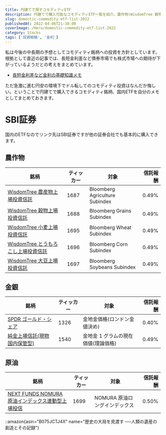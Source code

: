 ```yaml
---
title: 円建てで探すコモディティETF
description: 円建てで購入可能なコモディティETF一覧を紹介。農作物(WisdomTree 穀物・小麦・大豆・とうもろこし)、金銀(SPDRゴールド・純金上場信託)、原油(NOMURA原油インデックス)の信託報酬と特徴を詳細解説。
slug: domestic-commodity-etf-list-2022
publishedAt: 2022-04-06T21:38:00
coverImage: /Hero/domestic-commodity-etf-list-2022
category: Stocks
tags: ['投資戦略', '金利']
---
```


私は今後の中長期の予想としてコモディティ銘柄への投資を方針としています。根拠として直近の記事では、長短金利差など債券市場でも株式市場への期待が下がっているようだとの考えをまとめています。

- [長短金利差など金利の基礎知識メモ](https://estrilda.damonge.com/post/bond-interest-rate-2022)

ただ急激に進む円安の環境下でドル転してのコモディティ投資はなんだか悔しい。ということで円建てで購入できるコモディティ銘柄、国内ETFを自分のメモとしてまとめておきます。

# SBI証券

国内のETFなのでリンク先はSBI証券ですが他の証券会社でも基本的に購入できます。

## 農作物

| 銘柄                                        | ティッカー | 対象                           | 信託報酬 |
| ------------------------------------------- | ---------- | ------------------------------ | -------: |
| [WisdomTree 農産物上場投資信託][1687]       | 1687       | Bloomberg Agriculture Subindex |    0.49% |
| [WisdomTree 穀物上場投資信託][1688]         | 1688       | Bloomberg Grains Subindex      |    0.49% |
| [WisdomTree 小麦上場投資信託][1695]         | 1695       | Bloomberg Wheat Subindex       |    0.49% |
| [WisdomTree とうもろこし上場投資信託][1696] | 1696       | Bloomberg Corn Subindex        |    0.49% |
| [WisdomTree 大豆上場投資信託][1697]         | 1697       | Bloomberg Soybeans Subindex    |    0.49% |

[1687]: https://site1.sbisec.co.jp/ETGate/?_ControlID=WPLETsiR001Control&_PageID=WPLETsiR001Idtl10&_DataStoreID=DSWPLETsiR001Control&_ActionID=stockDetail&s_rkbn=5&s_btype=&i_stock_sec=&i_dom_flg=1&i_exchange_code=&i_output_type=0&exchange_code=TKY&stock_sec_code_mul=1687&ref_from=1&ref_to=20&wstm4130_sort_id=&wstm4130_sort_kbn=&qr_keyword=&qr_suggest=&qr_sort=
[1688]: https://site1.sbisec.co.jp/ETGate/?_ControlID=WPLETdiR001Control&_PageID=WPLETdiR001Elst10&_DataStoreID=DSWPLETdiR001Control&getFlg=on&_ActionID=getDetailByIssue&stock_sec_code_mul=1688&s_rflg=&PER=&exchange_code=TKY&s_rkbn=5&int_ds=dstock:search_result:etfetnlist:price
[1695]: https://site1.sbisec.co.jp/ETGate/?_ControlID=WPLETdiR001Control&_PageID=WPLETdiR001Elst10&_DataStoreID=DSWPLETdiR001Control&getFlg=on&_ActionID=getDetailByIssue&stock_sec_code_mul=1695&s_rflg=&PER=&exchange_code=TKY&s_rkbn=5&int_ds=dstock:search_result:etfetnlist:price
[1696]: https://site1.sbisec.co.jp/ETGate/?_ControlID=WPLETdiR001Control&_PageID=WPLETdiR001Elst10&_DataStoreID=DSWPLETdiR001Control&getFlg=on&_ActionID=getDetailByIssue&stock_sec_code_mul=1696&s_rflg=&PER=&exchange_code=TKY&s_rkbn=5&int_ds=dstock:search_result:etfetnlist:price
[1697]: https://site1.sbisec.co.jp/ETGate/?_ControlID=WPLETdiR001Control&_PageID=WPLETdiR001Elst10&_DataStoreID=DSWPLETdiR001Control&getFlg=on&_ActionID=getDetailByIssue&stock_sec_code_mul=1697&s_rflg=&PER=&exchange_code=TKY&s_rkbn=5&int_ds=dstock:search_result:etfetnlist:price

## 金銀

| 銘柄                                 | ティッカー | 対象                                | 信託報酬 |
| ------------------------------------ | ---------- | ----------------------------------- | -------: |
| [SPDR ゴールド・シェア][1326]        | 1326       | 金地金価格(ロンドン金値決め)        |    0.40% |
| [純金上場信託(現物国内保管型)][1540] | 1540       | 金地金 1 グラムの現在価値(理論価格) |    0.49% |

[1326]: https://site1.sbisec.co.jp/ETGate/?_ControlID=WPLETdiR001Control&_PageID=WPLETdiR001Elst10&_DataStoreID=DSWPLETdiR001Control&getFlg=on&_ActionID=getDetailByIssue&stock_sec_code_mul=1326&s_rflg=&PER=&exchange_code=TKY&s_rkbn=5&int_ds=dstock:search_result:etfetnlist:price
[1540]: https://site1.sbisec.co.jp/ETGate/?_ControlID=WPLETdiR001Control&_PageID=WPLETdiR001Elst10&_DataStoreID=DSWPLETdiR001Control&getFlg=on&_ActionID=getDetailByIssue&stock_sec_code_mul=1540&s_rflg=&PER=&exchange_code=TKY&s_rkbn=5&int_ds=dstock:search_result:etfetnlist:price

## 原油

| 銘柄                                                     | ティッカー | 対象                          | 信託報酬 |
| -------------------------------------------------------- | ---------- | ----------------------------- | -------: |
| [NEXT FUNDS NOMURA 原油インデックス連動型上場投信][1699] | 1699       | NOMURA 原油ロングインデックス |    0.50% |

[1699]: https://site1.sbisec.co.jp/ETGate/?_ControlID=WPLETdiR001Control&_PageID=WPLETdiR001Elst10&_DataStoreID=DSWPLETdiR001Control&getFlg=on&_ActionID=getDetailByIssue&stock_sec_code_mul=1699&s_rflg=&PER=&exchange_code=TKY&s_rkbn=5&int_ds=dstock:search_result:etfetnlist:price

::amazon{asin="B075JCTJ4X" name="歴史の大局を見渡す ──人類の遺産の創造とその記録"}
